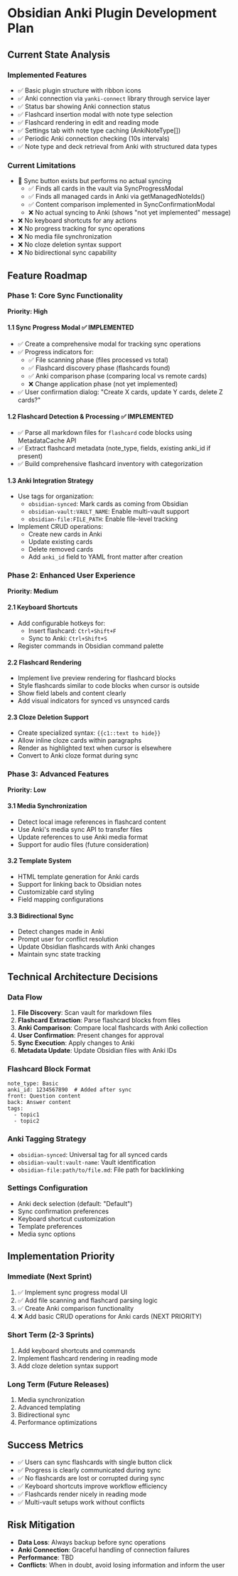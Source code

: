 # Obsidian Anki Plugin Development Plan

## Current State Analysis

### Implemented Features
- ✅ Basic plugin structure with ribbon icons
- ✅ Anki connection via `yanki-connect` library through service layer
- ✅ Status bar showing Anki connection status
- ✅ Flashcard insertion modal with note type selection
- ✅ Flashcard rendering in edit and reading mode
- ✅ Settings tab with note type caching (AnkiNoteType[])
- ✅ Periodic Anki connection checking (10s intervals)
- ✅ Note type and deck retrieval from Anki with structured data types

### Current Limitations
- 🔄 Sync button exists but performs no actual syncing
  - ✅ Finds all cards in the vault via SyncProgressModal
  - ✅ Finds all managed cards in Anki via getManagedNoteIds()
  - ✅ Content comparison implemented in SyncConfirmationModal
  - ❌ No actual syncing to Anki (shows "not yet implemented" message)
- ❌ No keyboard shortcuts for any actions
- ❌ No progress tracking for sync operations
- ❌ No media file synchronization
- ❌ No cloze deletion syntax support
- ❌ No bidirectional sync capability

## Feature Roadmap

### Phase 1: Core Sync Functionality
**Priority: High**

#### 1.1 Sync Progress Modal ✅ IMPLEMENTED
- ✅ Create a comprehensive modal for tracking sync operations
- ✅ Progress indicators for:
  - ✅ File scanning phase (files processed vs total)
  - ✅ Flashcard discovery phase (flashcards found)
  - ✅ Anki comparison phase (comparing local vs remote cards)
  - ❌ Change application phase (not yet implemented)
- ✅ User confirmation dialog: "Create X cards, update Y cards, delete Z cards?"

#### 1.2 Flashcard Detection & Processing ✅ IMPLEMENTED
- ✅ Parse all markdown files for `flashcard` code blocks using MetadataCache API
- ✅ Extract flashcard metadata (note_type, fields, existing anki_id if present)
- ✅ Build comprehensive flashcard inventory with categorization

#### 1.3 Anki Integration Strategy
- Use tags for organization:
  - `obsidian-synced`: Mark cards as coming from Obsidian
  - `obsidian-vault:VAULT_NAME`: Enable multi-vault support
  - `obsidian-file:FILE_PATH`: Enable file-level tracking
- Implement CRUD operations:
  - Create new cards in Anki
  - Update existing cards
  - Delete removed cards
  - Add `anki_id` field to YAML front matter after creation

### Phase 2: Enhanced User Experience
**Priority: Medium**

#### 2.1 Keyboard Shortcuts
- Add configurable hotkeys for:
  - Insert flashcard: `Ctrl+Shift+F`
  - Sync to Anki: `Ctrl+Shift+S`
- Register commands in Obsidian command palette

#### 2.2 Flashcard Rendering
- Implement live preview rendering for flashcard blocks
- Style flashcards similar to code blocks when cursor is outside
- Show field labels and content clearly
- Add visual indicators for synced vs unsynced cards

#### 2.3 Cloze Deletion Support
- Create specialized syntax: `{{c1::text to hide}}`
- Allow inline cloze cards within paragraphs
- Render as highlighted text when cursor is elsewhere
- Convert to Anki cloze format during sync

### Phase 3: Advanced Features
**Priority: Low**

#### 3.1 Media Synchronization
- Detect local image references in flashcard content
- Use Anki's media sync API to transfer files
- Update references to use Anki media format
- Support for audio files (future consideration)

#### 3.2 Template System
- HTML template generation for Anki cards
- Support for linking back to Obsidian notes
- Customizable card styling
- Field mapping configurations

#### 3.3 Bidirectional Sync
- Detect changes made in Anki
- Prompt user for conflict resolution
- Update Obsidian flashcards with Anki changes
- Maintain sync state tracking

## Technical Architecture Decisions

### Data Flow
1. **File Discovery**: Scan vault for markdown files
2. **Flashcard Extraction**: Parse flashcard blocks from files
3. **Anki Comparison**: Compare local flashcards with Anki collection
4. **User Confirmation**: Present changes for approval
5. **Sync Execution**: Apply changes to Anki
6. **Metadata Update**: Update Obsidian files with Anki IDs

### Flashcard Block Format
```flashcard
note_type: Basic
anki_id: 1234567890  # Added after sync
front: Question content
back: Answer content
tags: 
  - topic1
  - topic2
```

### Anki Tagging Strategy
- `obsidian-synced`: Universal tag for all synced cards
- `obsidian-vault:vault-name`: Vault identification
- `obsidian-file:path/to/file.md`: File path for backlinking

### Settings Configuration
- Anki deck selection (default: "Default")
- Sync confirmation preferences
- Keyboard shortcut customization
- Template preferences
- Media sync options

## Implementation Priority

### Immediate (Next Sprint)
1. ✅ Implement sync progress modal UI
2. ✅ Add file scanning and flashcard parsing logic  
3. ✅ Create Anki comparison functionality
4. ❌ Add basic CRUD operations for Anki cards (NEXT PRIORITY)

### Short Term (2-3 Sprints)
1. Add keyboard shortcuts and commands
2. Implement flashcard rendering in reading mode
3. Add cloze deletion syntax support

### Long Term (Future Releases)
1. Media synchronization
2. Advanced templating
3. Bidirectional sync
4. Performance optimizations

## Success Metrics
- ✅ Users can sync flashcards with single button click
- ✅ Progress is clearly communicated during sync
- ✅ No flashcards are lost or corrupted during sync
- ✅ Keyboard shortcuts improve workflow efficiency
- ✅ Flashcards render nicely in reading mode
- ✅ Multi-vault setups work without conflicts

## Risk Mitigation
- **Data Loss**: Always backup before sync operations
- **Anki Connection**: Graceful handling of connection failures
- **Performance**: TBD
- **Conflicts**: When in doubt, avoid losing information and inform the user
